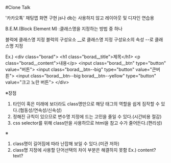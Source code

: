 #Clone Talk

'카카오톡' 채팅앱 화면 구현
js나 db는 사용하지 않고 레이아웃 및 디자인 연습용 


B.E.M.(Block Element M)
:클래스명을 지정하는 방법 중 하나

블럭에 클래스명 지정
블럭의 구성요소 __로 클래스명 지정
구성요소의 속성 --로 클래스명 지정

Ex.)
  &lt;div class="borad">
    &lt;h1 class="borad__title">제목&lt;/h1>
    &lt;p class="borad__content">내용&lt;/p>
    &lt;input class="borad__btn" type="button" value="버튼">
    &lt;input class="borad__btn--big" type="button" value="큰버튼">
    &lt;input class="borad__btn--big borad__btn--yellow" type="button" value="크고 노란 버튼">
  &lt;/div>

  ※장점
  1. 타인이 혹은 미래에 보더라도 class명만으로 해당 태그의 역할을 쉽게 짐작할 수 있다.(협동성/연속성/신속성)
  2. 정해진 규칙이 있으므로 변수명 지정에 드는 고민을 줄일 수 있다.(시간비용 절감)
  3. css selector를 위해 class만을 사용하므로 html을 참고 수가 줄어든다.(편리성)

  ※
  1. class명이 길어짐에 따라 난잡해 보일 수 있다.(미관 저하)
  2. class명 지정에 사용할 단어선택의 차이 부분은 해결하지 못함 Ex.) content? text?
